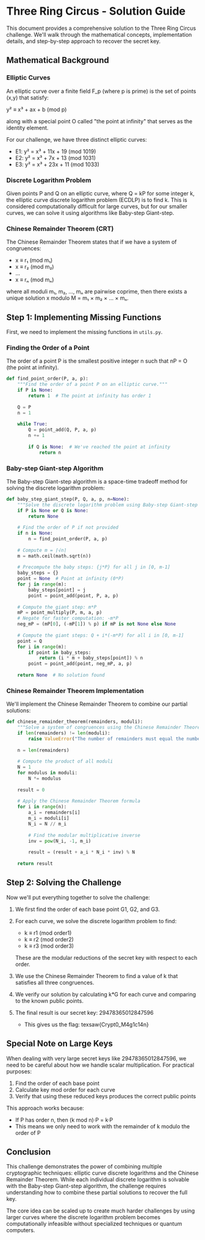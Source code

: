 # Three Ring Circus - Solution Guide

This document provides a comprehensive solution to the Three Ring Circus challenge. We'll walk through the mathematical concepts, implementation details, and step-by-step approach to recover the secret key.

## Mathematical Background

### Elliptic Curves

An elliptic curve over a finite field F_p (where p is prime) is the set of points (x,y) that satisfy:

y² ≡ x³ + ax + b (mod p)

along with a special point O called "the point at infinity" that serves as the identity element.

For our challenge, we have three distinct elliptic curves:
- E1: y² = x³ + 11x + 19 (mod 1019)
- E2: y² = x³ + 7x + 13 (mod 1031)
- E3: y² = x³ + 23x + 11 (mod 1033)

### Discrete Logarithm Problem

Given points P and Q on an elliptic curve, where Q = kP for some integer k, the elliptic curve discrete logarithm problem (ECDLP) is to find k. This is considered computationally difficult for large curves, but for our smaller curves, we can solve it using algorithms like Baby-step Giant-step.

### Chinese Remainder Theorem (CRT)

The Chinese Remainder Theorem states that if we have a system of congruences:
- x ≡ r₁ (mod m₁)
- x ≡ r₂ (mod m₂)
- ...
- x ≡ rₙ (mod mₙ)

where all moduli m₁, m₂, ..., mₙ are pairwise coprime, then there exists a unique solution x modulo M = m₁ × m₂ × ... × mₙ.

## Step 1: Implementing Missing Functions

First, we need to implement the missing functions in `utils.py`.

### Finding the Order of a Point

The order of a point P is the smallest positive integer n such that nP = O (the point at infinity).

```python
def find_point_order(P, a, p):
    """Find the order of a point P on an elliptic curve."""
    if P is None:
        return 1  # The point at infinity has order 1
    
    Q = P
    n = 1
    
    while True:
        Q = point_add(Q, P, a, p)
        n += 1
        
        if Q is None:  # We've reached the point at infinity
            return n
```

### Baby-step Giant-step Algorithm

The Baby-step Giant-step algorithm is a space-time tradeoff method for solving the discrete logarithm problem:

```python
def baby_step_giant_step(P, Q, a, p, n=None):
    """Solve the discrete logarithm problem using Baby-step Giant-step algorithm."""
    if P is None or Q is None:
        return None
    
    # Find the order of P if not provided
    if n is None:
        n = find_point_order(P, a, p)
    
    # Compute m = ⌈√n⌉
    m = math.ceil(math.sqrt(n))
    
    # Precompute the baby steps: {j*P} for all j in [0, m-1]
    baby_steps = {}
    point = None  # Point at infinity (0*P)
    for j in range(m):
        baby_steps[point] = j
        point = point_add(point, P, a, p)
    
    # Compute the giant step: m*P
    mP = point_multiply(P, m, a, p)
    # Negate for faster computation: -m*P
    neg_mP = (mP[0], (-mP[1]) % p) if mP is not None else None
    
    # Compute the giant steps: Q + i*(-m*P) for all i in [0, m-1]
    point = Q
    for i in range(m):
        if point in baby_steps:
            return (i * m + baby_steps[point]) % n
        point = point_add(point, neg_mP, a, p)
    
    return None  # No solution found
```

### Chinese Remainder Theorem Implementation

We'll implement the Chinese Remainder Theorem to combine our partial solutions:

```python
def chinese_remainder_theorem(remainders, moduli):
    """Solve a system of congruences using the Chinese Remainder Theorem."""
    if len(remainders) != len(moduli):
        raise ValueError("The number of remainders must equal the number of moduli")
    
    n = len(remainders)
    
    # Compute the product of all moduli
    N = 1
    for modulus in moduli:
        N *= modulus
    
    result = 0
    
    # Apply the Chinese Remainder Theorem formula
    for i in range(n):
        a_i = remainders[i]
        m_i = moduli[i]
        N_i = N // m_i
        
        # Find the modular multiplicative inverse
        inv = pow(N_i, -1, m_i)
        
        result = (result + a_i * N_i * inv) % N
    
    return result
```

## Step 2: Solving the Challenge

Now we'll put everything together to solve the challenge:

1. We first find the order of each base point G1, G2, and G3.
   
2. For each curve, we solve the discrete logarithm problem to find:
   - k ≡ r1 (mod order1)
   - k ≡ r2 (mod order2)
   - k ≡ r3 (mod order3)
   
   These are the modular reductions of the secret key with respect to each order.

3. We use the Chinese Remainder Theorem to find a value of k that satisfies all three congruences.

4. We verify our solution by calculating k*G for each curve and comparing to the known public points.

5. The final result is our secret key: 29478365012847596
   - This gives us the flag: texsaw{Crypt0_M4g1c14n}

## Special Note on Large Keys

When dealing with very large secret keys like 29478365012847596, we need to be careful about how we handle scalar multiplication. For practical purposes:

1. Find the order of each base point
2. Calculate key mod order for each curve
3. Verify that using these reduced keys produces the correct public points

This approach works because:
- If P has order n, then (k mod n)·P = k·P
- This means we only need to work with the remainder of k modulo the order of P

## Conclusion

This challenge demonstrates the power of combining multiple cryptographic techniques: elliptic curve discrete logarithms and the Chinese Remainder Theorem. While each individual discrete logarithm is solvable with the Baby-step Giant-step algorithm, the challenge requires understanding how to combine these partial solutions to recover the full key.

The core idea can be scaled up to create much harder challenges by using larger curves where the discrete logarithm problem becomes computationally infeasible without specialized techniques or quantum computers.
